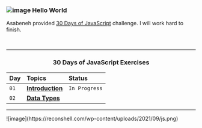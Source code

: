 ### ![image](https://github.com/dogukankoc/ECommerceWebApplication/assets/109290790/f357b3c3-d0a0-4ab9-a06c-ff87ecea00c0) Hello World 

Asabeneh provided [30 Days of JavaScript](https://github.com/Asabeneh/30-Days-Of-JavaScript/tree/master) challenge. I will work hard to finish. 

<br/>
<hr/>

<h3 align="center">30 Days of JavaScript Exercises </h3>

| Day  | Topics                                                                                                                                  | Status       |
| :--- | :-------------------------------------------------------------------------------------------------------------------------------------- | :----------- |
| `01` | **[Introduction](#)**                                                                                                                   | `In Progress`|
| `02` | **[Data Types](#)**                                                                                                                     |              | 

<hr/>
![image](https://reconshell.com/wp-content/uploads/2021/09/js.png)
